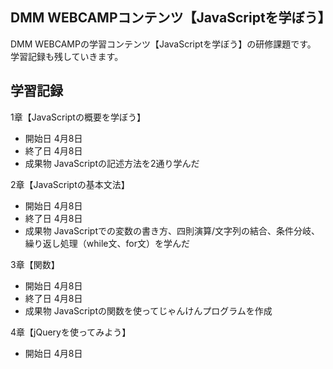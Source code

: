 ## DMM WEBCAMPコンテンツ【JavaScriptを学ぼう】
DMM WEBCAMPの学習コンテンツ【JavaScriptを学ぼう】の研修課題です。
学習記録も残していきます。

## 学習記録
1章【JavaScriptの概要を学ぼう】
- 開始日 4月8日
- 終了日 4月8日
- 成果物 JavaScriptの記述方法を2通り学んだ

2章【JavaScriptの基本文法】
- 開始日 4月8日
- 終了日 4月8日
- 成果物 JavaScriptでの変数の書き方、四則演算/文字列の結合、条件分岐、繰り返し処理（while文、for文）を学んだ

3章【関数】
- 開始日 4月8日
- 終了日 4月8日
- 成果物 JavaScriptの関数を使ってじゃんけんプログラムを作成

4章【jQueryを使ってみよう】
- 開始日 4月8日
